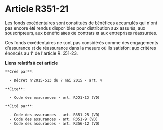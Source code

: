 # Article R351-21

Les fonds excédentaires sont constitués de bénéfices accumulés qui n'ont pas encore été rendus disponibles pour distribution
aux assurés, aux souscripteurs, aux bénéficiaires de contrats et aux entreprises réassurées. 

Ces fonds excédentaires ne sont pas considérés comme des engagements d'assurance et de réassurance dans la mesure où ils
satisfont aux critères énoncés au 1° de l'article R. 351-23.

**Liens relatifs à cet article**

	**Créé par**:

	  - Décret n°2015-513 du 7 mai 2015 - art. 4

	**Cite**:

	  - Code des assurances - art. R351-23 (VD)

	**Cité par**:

	  - Code des assurances - art. R351-25 (VD)
	  - Code des assurances - art. R351-9 (VD)
	  - Code des assurances - art. R356-12 (VD)
